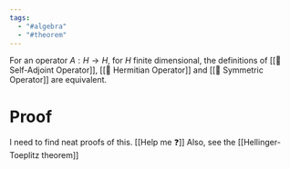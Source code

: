 ```yaml
---
tags:
  - "#algebra"
  - "#theorem"
---
```

For an operator $A : H \rightarrow H$, for $H$ finite dimensional, the definitions of [[📘 Self-Adjoint Operator]], [[📘 Hermitian Operator]] and [[📘 Symmetric Operator]] are equivalent.

# Proof
I need to find neat proofs of this. [[Help me ❓]]
Also, see the [[Hellinger-Toeplitz theorem]]
